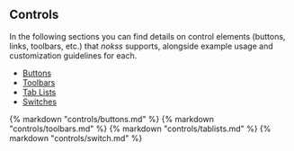 <section>

# Controls

In the following sections you can find details on control elements (buttons, links, toolbars, etc.) that _nokss_ supports,
alongside example usage and customization guidelines for each.

- [Buttons](#buttons)
- [Toolbars](#toolbars)
- [Tab Lists](#tab-lists)
- [Switches](#switches)

</section>

{% markdown "controls/buttons.md" %}
{% markdown "controls/toolbars.md" %}
{% markdown "controls/tablists.md" %}
{% markdown "controls/switch.md" %}